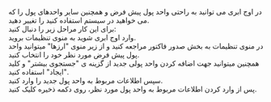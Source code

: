 <p>در اوج ابری می توانید به راحتی واحد پول پیش فرض و همچنین سایر واحدهای پول را که می خواهید در سیستم استفاده کنید را&nbsp;تغییر دهید.<br>برای این کار مراحل زیر را دنبال کنید:<br>وارد اوج ابری شوید به منوی تنظیمات بروید.<br>در منوی تنظیمات به بخش صدور فاکتور مراجعه کنید و از زیر منوی "ارزها" میتوانید واحد پول پیش فرض مورد نظر خود را انتخاب کنید.<br>همچنین میتوانید جهت اضافه کردن واحد پولی جدید از گزینه ی "جستجوی بیشتر" و کلید "ایجاد" استفاده کنید.<br>سپس اطلاعات مربوط به واحد پول جدید را وارد کنید.<br>پس از وارد کردن اطلاعات مربوط به واحد پول مورد نظر، روی دکمه ذخیره کلیک کنید.</p>